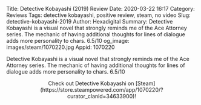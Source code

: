 Title: Detective Kobayashi (2019) Review
Date: 2020-03-22 16:17
Category: Reviews
Tags: detective kobayashi, positive review, steam, no video
Slug: detective-kobayashi-2019
Author: Hexadigital
Summary: Detective Kobayashi is a visual novel that strongly reminds me of the Ace Attorney series. The mechanic of having additional thoughts for lines of dialogue adds more personality to chars. 6.5/10
og_image: images/steam/1070220.jpg
Appid: 1070220

Detective Kobayashi is a visual novel that strongly reminds me of the Ace Attorney series. The mechanic of having additional thoughts for lines of dialogue adds more personality to chars. 6.5/10

<center>Check out Detective Kobayashi on [Steam](https://store.steampowered.com/app/1070220/?curator_clanid=34633900)!</center>